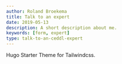 ```yaml
---
author: Roland Broekema
title: Talk to an expert
date: 2019-05-13
description: A short description about me.
keywords: [form, expert]
type: talk-to-an-ceddl-expert
---
```


Hugo Starter Theme for Tailwindcss.

